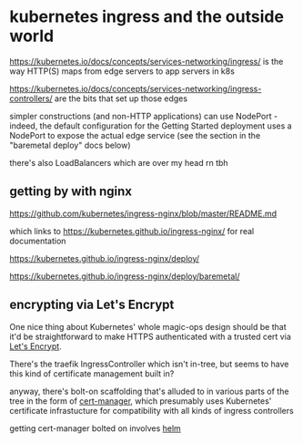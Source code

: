 # kubernetes ingress and the outside world

https://kubernetes.io/docs/concepts/services-networking/ingress/ is the way HTTP(S) maps from edge servers to app servers in k8s

https://kubernetes.io/docs/concepts/services-networking/ingress-controllers/ are the bits that set up those edges

simpler constructions (and non-HTTP applications) can use NodePort - indeed, the default configuration for the Getting Started deployment uses a NodePort to expose the actual edge service (see the section in the "baremetal deploy" docs below)

there's also LoadBalancers which are over my head rn tbh

## getting by with nginx

https://github.com/kubernetes/ingress-nginx/blob/master/README.md

which links to https://kubernetes.github.io/ingress-nginx/ for real documentation

https://kubernetes.github.io/ingress-nginx/deploy/

https://kubernetes.github.io/ingress-nginx/deploy/baremetal/

## encrypting via Let's Encrypt

One nice thing about Kubernetes' whole magic-ops design should be that it'd be straightforward to make HTTPS authenticated with a trusted cert via [Let's Encrypt](9tj8g-28tkm-ppaxf-12j0p-r6704).

There's the traefik IngressController which isn't in-tree, but seems to have this kind of certificate management built in?

anyway, there's bolt-on scaffolding that's alluded to in various parts of the tree in the form of [cert-manager](https://github.com/jetstack/cert-manager/), which presumably uses Kubernetes' certificate infrastucture for compatibility with all kinds of ingress controllers

getting cert-manager bolted on involves [helm](q1dhx-pw9bn-rpad8-k56f9-gpb43)
